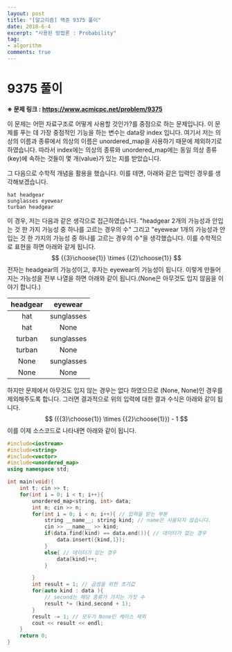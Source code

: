 ```yaml
---
layout: post
title: "[알고리즘] 백준 9375 풀이"
date: 2018-6-4
excerpt: "사용된 방법론 : Probability"
tag:
- algorithm
comments: true
---
```


# 9375 풀이

**※ 문제 링크 : https://www.acmicpc.net/problem/9375**

이 문제는 어떤 자료구조로 어떻게 사용할 것인가?를 중점으로 하는 문제입니다. 이 문제를 푸는 데 가장 중점적인 기능을 하는 변수는 data랑 index 입니다. 여기서 저는 의상의 이름과 종류에서 의상의 이름은 unordered_map을 사용하기 때문에 제외하기로 하였습니다. 따라서 index에는 의상의 종류와 unordered_map에는 동일 의상 종류(key)에 속하는 것들이 몇 개(value)가 있는 지를 받았습니다.

그 다음으로 수학적 개념을 활용을 했습니다. 이를 테면, 아래와 같은 입력인 경우를 생각해보겠습니다.
```text
hat headgear
sunglasses eyewear
turban headgear
```
이 경우, 저는 다음과 같은 생각으로 접근하였습니다. "headgear 2개의 가능성과 안입는 것 한 가지 가능성 중 하나를 고르는 경우의 수" 그리고 "eyewear 1개의 가능성과 안입는 것 한 가지의 가능성 중 하나를 고르는 경우의 수"을 생각했습니다. 이를 수학적으로 표현을 하면 아래와 같게 됩니다.
$$
{{3}\choose{1}} \times {{2}\choose{1}}
$$
전자는 headgear의 가능성이고, 후자는 eyewear의 가능성이 됩니다. 이렇게 만들어지는 가능성을 전부 나열을 하면 아래와 같이 됩니다.(None은 아무것도 입지 않음을 이야기 합니다.)

| headgear | eyewear |
|:--------:|:-------:|
|hat|sunglasses|
|hat|None|
|turban|sunglasses|
|turban|None|
|None|sunglasses|
|None|None|

하지만 문제에서 아무것도 입지 않는 경우는 없다 하였으므로 (None, None)인 경우를 제외해주도록 합니다. 그러면 결과적으로 위의 입력에 대한 결과 수식은 아래와 같이 됩니다.
$$
({{3}\choose{1}} \times {{2}\choose{1}}) - 1
$$
이를 이제 소스코드로 나타내면 아래와 같이 됩니다.
```CPP
#include<iostream>
#include<string>
#include<vector>
#include<unordered_map>
using namespace std;

int main(void){
    int t; cin >> t;
    for(int i = 0; i < t; i++){
        unordered_map<string, int> data;
        int n; cin >> n;
        for(int i = 0; i < n; i++){ // 입력을 받는 부분
            string __name__; string kind; // name은 사용되지 않습니다.
            cin >> __name__ >> kind;
            if(data.find(kind) == data.end()){ // 데이터가 없는 경우
                data.insert({kind,1});
            }
            else{ // 데이터가 있는 경우
                data[kind]++;
            }

        }
        int result = 1; // 곱셈을 위한 초기값
        for(auto kind : data ){
        	// second는 해당 종류가 가지는 가짓 수
            result *= (kind.second + 1);
        }
        result -= 1; // 모두가 None인 케이스 제외
        cout << result << endl;
    }
    return 0;
}
```